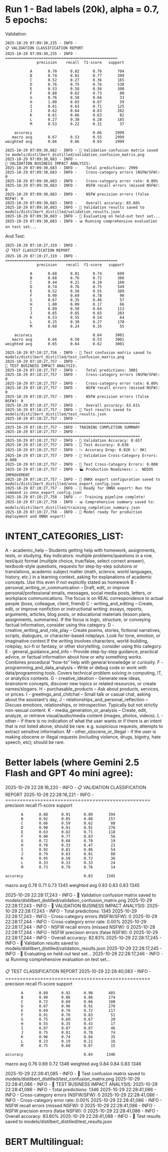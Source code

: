 # Run 1 - Bad labels (20k), alpha = 0.7, 5 epochs:

Validation: 

```
2025-10-29 07:09:30,235 - INFO - 
📋 VALIDATION CLASSIFICATION REPORT
2025-10-29 07:09:30,235 - INFO - ==================================================
              precision    recall  f1-score   support

           A       0.70      0.82      0.76       704
           B       0.74      0.81      0.77       399
           C       0.52      0.27      0.36       165
           D       0.76      0.75      0.76       530
           E       0.53      0.58      0.56       398
           F       0.88      0.62      0.73        80
           G       0.76      0.58      0.66        33
           H       1.00      0.03      0.07        59
           I       0.81      0.63      0.71       125
           J       0.62      0.64      0.63       202
           K       0.61      0.66      0.63        82
           L       0.27      0.30      0.28       185
           M       0.53      0.22      0.31        37

    accuracy                           0.66      2999
   macro avg       0.67      0.53      0.55      2999
weighted avg       0.66      0.66      0.65      2999

2025-10-29 07:09:30,682 - INFO - 💾 Validation confusion matrix saved to models/distilbert_distilled/validation_confusion_matrix.png
2025-10-29 07:09:30,683 - INFO - 
🚨 VALIDATION BUSINESS IMPACT ANALYSIS:
2025-10-29 07:09:30,683 - INFO -    Total predictions: 2999
2025-10-29 07:09:30,683 - INFO -    Cross-category errors (NSFW/SFW): 0
2025-10-29 07:09:30,683 - INFO -    Cross-category error rate: 0.00%
2025-10-29 07:09:30,683 - INFO -    NSFW recall errors (missed NSFW): 0
2025-10-29 07:09:30,683 - INFO -    NSFW precision errors (false NSFW): 0
2025-10-29 07:09:30,683 - INFO -    Overall accuracy: 65.66%
2025-10-29 07:09:30,683 - INFO - 💾 Validation results saved to models/distilbert_distilled/validation_results.json
2025-10-29 07:09:30,683 - INFO - 🧪 Evaluating on held-out test set...
2025-10-29 07:09:30,683 - INFO - 📊 Running comprehensive evaluation on test set...
```

And Test:

```
2025-10-29 07:10:27,319 - INFO - 
📋 TEST CLASSIFICATION REPORT
2025-10-29 07:10:27,319 - INFO - ==================================================
              precision    recall  f1-score   support

           A       0.68      0.81      0.74       699
           B       0.68      0.76      0.72       386
           C       0.44      0.21      0.28       160
           D       0.74      0.76      0.75       549
           E       0.52      0.58      0.55       389
           F       0.90      0.69      0.78        90
           G       0.67      0.35      0.46        57
           H       1.00      0.09      0.17        66
           I       0.89      0.50      0.64       113
           J       0.65      0.65      0.65       203
           K       0.53      0.55      0.54        64
           L       0.25      0.30      0.27       170
           M       0.68      0.24      0.35        55

    accuracy                           0.64      3001
   macro avg       0.66      0.50      0.53      3001
weighted avg       0.65      0.64      0.62      3001

2025-10-29 07:10:27,756 - INFO - 💾 Test confusion matrix saved to models/distilbert_distilled/test_confusion_matrix.png
2025-10-29 07:10:27,757 - INFO - 
🚨 TEST BUSINESS IMPACT ANALYSIS:
2025-10-29 07:10:27,757 - INFO -    Total predictions: 3001
2025-10-29 07:10:27,757 - INFO -    Cross-category errors (NSFW/SFW): 0
2025-10-29 07:10:27,757 - INFO -    Cross-category error rate: 0.00%
2025-10-29 07:10:27,757 - INFO -    NSFW recall errors (missed NSFW): 0
2025-10-29 07:10:27,757 - INFO -    NSFW precision errors (false NSFW): 0
2025-10-29 07:10:27,757 - INFO -    Overall accuracy: 63.61%
2025-10-29 07:10:27,757 - INFO - 💾 Test results saved to models/distilbert_distilled/test_results.json
2025-10-29 07:10:27,757 - INFO - 
============================================================
2025-10-29 07:10:27,757 - INFO - TRAINING COMPLETION SUMMARY
2025-10-29 07:10:27,757 - INFO - ============================================================
2025-10-29 07:10:27,757 - INFO - 🎯 Validation Accuracy: 0.657
2025-10-29 07:10:27,757 - INFO - 🧪 Test Accuracy: 0.636
2025-10-29 07:10:27,757 - INFO - 📉 Accuracy Drop: 0.020 (✅ OK)
2025-10-29 07:10:27,757 - INFO - 🚨 Validation Cross-Category Errors: 0.000
2025-10-29 07:10:27,757 - INFO - 🚨 Test Cross-Category Errors: 0.000
2025-10-29 07:10:27,757 - INFO - 🏭 Production Readiness: ⚠️  NEEDS IMPROVEMENT
2025-10-29 07:10:27,757 - INFO - 💾 ONNX export configuration saved to models/distilbert_distilled/onnx_export_config.json
2025-10-29 07:10:27,757 - INFO - 🎯 Ready for ONNX export! Run the command in onnx_export_config.json
2025-10-29 07:10:27,758 - INFO - ✅ Training pipeline complete!
2025-10-29 07:10:27,758 - INFO - 📊 Comprehensive summary saved to: models/distilbert_distilled/training_completion_summary.json
2025-10-29 07:10:27,758 - INFO - 🎯 Model ready for production deployment and ONNX export!
```

# INTENT_CATEGORIES_LIST:
A - academic_help – Students getting help with homework, assignments, tests, or studying. Key indicators: multiple problems/questions in a row, test/quiz format (multiple choice, true/false, select correct answer), textbook-style questions, requests for step-by-step solutions or translations, academic subject matter (math, science, world languages, history, etc.) in a learning context, asking for explanations of academic concepts. Use this even if not explicitly stated as homework
B - personal_writing_or_communication – Draft, edit, or improve personal/professional emails, messages, social media posts, letters, or workplace communications. The focus is on REAL correspondence to actual people (boss, colleague, client, friend)
C - writing_and_editing – Create, edit, or improve nonfiction or instructional writing: essays, reports, arguments, articles, blog posts, or educational materials (lesson plans, assignments, summaries). If the focus is logic, structure, or conveying factual information, consider using this category.
D - creative_writing_and_role_play – Create poems, stories, fictional narratives, scripts, dialogues, or character-based roleplays. Look for tone, emotion, or imaginative context.If the writing involves characters, world-building, roleplay, sci-fi or fantasy, or other storytelling, consider using this category.
E - general_guidance_and_info – Provide step-by-step guidance, practical advice, or factual information about how or why something works. Combines procedural “how-to” help with general knowledge or curiosity.
F - programming_and_data_analysis – Write or debug code or work with data/programming tools. Covers technical problem solving in computing, IT, or analytics contexts.
G - creative_ideation – Generate new ideas, brainstorm concepts, discover new topics or related resources, or create names/slogans. 
H - purchasable_products – Ask about products, services, or prices. 
I - greetings_and_chitchat – Small talk or casual chat, asking about the assistant's day, 
J - relationships_and_personal_reflection – Discuss emotions, relationships, or introspection. Typically but not strictly non-sexual content. 
K - media_generation_or_analysis – Create, edit, analyze, or retrieve visual/audio/media content (images, photos, videos). 
L - other – if there is no indication of what the user wants or if there is an intent that is not listed above; should be rare. e.g. suspicious requests, attempts to extract sensitive information.
M - other_obscene_or_illegal - if the user is making obscene or illegal requests (including violence, drugs, bigotry, hate speech, etc); should be rare.

# Better labels (where Gemini 2.5 Flash and GPT 4o mini agree):  

2025-10-29 22:28:16,220 - INFO - 
📋 VALIDATION CLASSIFICATION REPORT
2025-10-29 22:28:16,221 - INFO - ==================================================
              precision    recall  f1-score   support

           A       0.88      0.91      0.89       394
           B       0.92      0.85      0.88       157
           C       0.66      0.59      0.62        88
           D       0.90      0.91      0.91       276
           E       0.63      0.82      0.71       118
           F       0.90      0.77      0.83        56
           G       0.72      0.68      0.70        19
           H       0.78      0.33      0.47        21
           I       0.92      0.81      0.86        54
           J       0.79      0.83      0.81        88
           K       0.95      0.58      0.72        36
           L       0.33      0.33      0.33        24
           M       0.73      0.79      0.76        14

    accuracy                           0.83      1345
   macro avg       0.78      0.71      0.73      1345
weighted avg       0.83      0.83      0.83      1345

2025-10-29 22:28:17,243 - INFO - 💾 Validation confusion matrix saved to models/distilbert_distilled/validation_confusion_matrix.png
2025-10-29 22:28:17,243 - INFO - 
🚨 VALIDATION BUSINESS IMPACT ANALYSIS:
2025-10-29 22:28:17,243 - INFO -    Total predictions: 1345
2025-10-29 22:28:17,243 - INFO -    Cross-category errors (NSFW/SFW): 0
2025-10-29 22:28:17,244 - INFO -    Cross-category error rate: 0.00%
2025-10-29 22:28:17,244 - INFO -    NSFW recall errors (missed NSFW): 0
2025-10-29 22:28:17,244 - INFO -    NSFW precision errors (false NSFW): 0
2025-10-29 22:28:17,244 - INFO -    Overall accuracy: 82.83%
2025-10-29 22:28:17,245 - INFO - 💾 Validation results saved to models/distilbert_distilled/validation_results.json
2025-10-29 22:28:17,245 - INFO - 🧪 Evaluating on held-out test set...
2025-10-29 22:28:17,246 - INFO - 📊 Running comprehensive evaluation on test set...


📋 TEST CLASSIFICATION REPORT
2025-10-29 22:28:40,083 - INFO - ==================================================
              precision    recall  f1-score   support

           A       0.89      0.92      0.90       405
           B       0.90      0.86      0.88       174
           C       0.72      0.60      0.66       100
           D       0.87      0.96      0.91       276
           E       0.69      0.76      0.72       117
           F       0.91      0.76      0.83        51
           G       0.75      0.60      0.67        20
           H       0.55      0.35      0.43        17
           I       0.87      0.87      0.87        46
           J       0.75      0.81      0.78        74
           K       0.96      0.74      0.84        35
           L       0.23      0.19      0.21        16
           M       0.75      0.60      0.67        15

    accuracy                           0.84      1346
   macro avg       0.76      0.69      0.72      1346
weighted avg       0.84      0.84      0.83      1346

2025-10-29 22:28:41,085 - INFO - 💾 Test confusion matrix saved to models/distilbert_distilled/test_confusion_matrix.png
2025-10-29 22:28:41,086 - INFO - 
🚨 TEST BUSINESS IMPACT ANALYSIS:
2025-10-29 22:28:41,086 - INFO -    Total predictions: 1346
2025-10-29 22:28:41,086 - INFO -    Cross-category errors (NSFW/SFW): 0
2025-10-29 22:28:41,086 - INFO -    Cross-category error rate: 0.00%
2025-10-29 22:28:41,086 - INFO -    NSFW recall errors (missed NSFW): 0
2025-10-29 22:28:41,086 - INFO -    NSFW precision errors (false NSFW): 0
2025-10-29 22:28:41,086 - INFO -    Overall accuracy: 83.80%
2025-10-29 22:28:41,088 - INFO - 💾 Test results saved to models/distilbert_distilled/test_results.json


# BERT Multilingual: 

